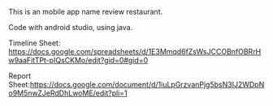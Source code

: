 This is an mobile app name review restaurant.

Code with android studio, using java.

Timeline Sheet: https://docs.google.com/spreadsheets/d/1E3Mmqd6fZsWsJCCOBnfOBRrHw9aaFitTPt-pIQsCKMo/edit?gid=0#gid=0

Report Sheet:https://docs.google.com/document/d/1iuLpGrzvanPjg5bsN3IJ2WDpNo9M5nwZJeRdDhLwoME/edit?pli=1
